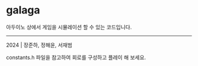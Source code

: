 # galaga 

아두이노 상에서 게임을 시뮬레이션 할 수 있는 코드입니다.

---

2024 | 장준하, 정해윤, 서재범

constants.h 파일을 참고하여 회로를 구성하고 플레이 해 보세요.

